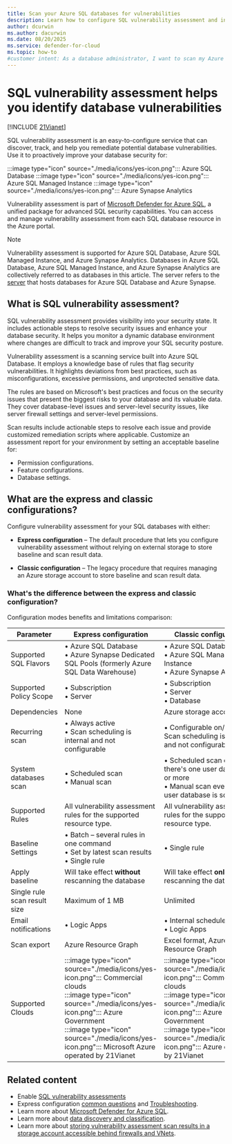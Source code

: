 ```yaml
---
title: Scan your Azure SQL databases for vulnerabilities
description: Learn how to configure SQL vulnerability assessment and interpret the reports on Azure SQL Database, Azure SQL Managed Instance, and Synapse Analytics.
author: dcurwin
ms.author: dacurwin
ms.date: 08/20/2025
ms.service: defender-for-cloud
ms.topic: how-to
#customer intent: As a database administrator, I want to scan my Azure SQL databases for vulnerabilities so that I can improve security.
---
```


# SQL vulnerability assessment helps you identify database vulnerabilities

[!INCLUDE [21Vianet](./includes/21vianet-retirement.md)]

SQL vulnerability assessment is an easy-to-configure service that can discover, track, and help you remediate potential database vulnerabilities. Use it to proactively improve your database security for:

:::image type="icon" source="./media/icons/yes-icon.png"::: Azure SQL Database
:::image type="icon" source="./media/icons/yes-icon.png"::: Azure SQL Managed Instance
:::image type="icon" source="./media/icons/yes-icon.png"::: Azure Synapse Analytics

Vulnerability assessment is part of [Microsoft Defender for Azure SQL](defender-for-sql-introduction.md), a unified package for advanced SQL security capabilities. You can access and manage vulnerability assessment from each SQL database resource in the Azure portal.

> [!NOTE]
> Vulnerability assessment is supported for Azure SQL Database, Azure SQL Managed Instance, and Azure Synapse Analytics. Databases in Azure SQL Database, Azure SQL Managed Instance, and Azure Synapse Analytics are collectively referred to as databases in this article. The server refers to the [server](/azure/azure-sql/database/logical-servers) that hosts databases for Azure SQL Database and Azure Synapse.

## What is SQL vulnerability assessment?

SQL vulnerability assessment provides visibility into your security state. It includes actionable steps to resolve security issues and enhance your database security. It helps you monitor a dynamic database environment where changes are difficult to track and improve your SQL security posture.

Vulnerability assessment is a scanning service built into Azure SQL Database. It employs a knowledge base of rules that flag security vulnerabilities. It highlights deviations from best practices, such as misconfigurations, excessive permissions, and unprotected sensitive data.

The rules are based on Microsoft's best practices and focus on the security issues that present the biggest risks to your database and its valuable data. They cover database-level issues and server-level security issues, like server firewall settings and server-level permissions.

Scan results include actionable steps to resolve each issue and provide customized remediation scripts where applicable. Customize an assessment report for your environment by setting an acceptable baseline for:

- Permission configurations.
- Feature configurations.
- Database settings.

## What are the express and classic configurations?

Configure vulnerability assessment for your SQL databases with either:

- **Express configuration** – The default procedure that lets you configure vulnerability assessment without relying on external storage to store baseline and scan result data.

- **Classic configuration** – The legacy procedure that requires managing an Azure storage account to store baseline and scan result data.

### What's the difference between the express and classic configuration?

Configuration modes benefits and limitations comparison:

| Parameter | Express configuration | Classic configuration |
|--|--|--|
| Supported SQL Flavors | • Azure SQL Database<br>• Azure Synapse Dedicated SQL Pools (formerly Azure SQL Data Warehouse) | • Azure SQL Database<br>• Azure SQL Managed Instance<br>• Azure Synapse Analytics |
| Supported Policy Scope | • Subscription<br>• Server | • Subscription<br>• Server<br>• Database |
| Dependencies | None | Azure storage account |
| Recurring scan | • Always active<br>• Scan scheduling is internal and not configurable | • Configurable on/off<br>Scan scheduling is internal and not configurable |
| System databases scan | • Scheduled scan<br>• Manual scan | • Scheduled scan only if there's one user database or more<br>• Manual scan every time a user database is scanned |
| Supported Rules | All vulnerability assessment rules for the supported resource type. | All vulnerability assessment rules for the supported resource type. |
| Baseline Settings | • Batch – several rules in one command<br>• Set by latest scan results<br>• Single rule | • Single rule |
| Apply baseline | Will take effect **without** rescanning the database | Will take effect **only after** rescanning the database |
| Single rule scan result size | Maximum of 1 MB | Unlimited |
| Email notifications | • Logic Apps | • Internal scheduler<br>• Logic Apps |
| Scan export | Azure Resource Graph | Excel format, Azure Resource Graph |
| Supported Clouds | :::image type="icon" source="./media/icons/yes-icon.png"::: Commercial clouds<br>:::image type="icon" source="./media/icons/yes-icon.png"::: Azure Government<br>:::image type="icon" source="./media/icons/yes-icon.png"::: Microsoft Azure operated by 21Vianet | :::image type="icon" source="./media/icons/yes-icon.png"::: Commercial clouds<br>:::image type="icon" source="./media/icons/yes-icon.png"::: Azure Government<br>:::image type="icon" source="./media/icons/yes-icon.png"::: Azure operated by 21Vianet |

## Related content

- Enable [SQL vulnerability assessments](sql-azure-vulnerability-assessment-enable.md)
- Express configuration [common questions](faq-defender-for-databases.yml) and [Troubleshooting](sql-azure-vulnerability-assessment-manage.md?tabs=express#troubleshooting).
- Learn more about [Microsoft Defender for Azure SQL](defender-for-sql-introduction.md).
- Learn more about [data discovery and classification](/azure/azure-sql/database/data-discovery-and-classification-overview).
- Learn more about [storing vulnerability assessment scan results in a storage account accessible behind firewalls and VNets](/azure/azure-sql/database/sql-database-vulnerability-assessment-storage).
